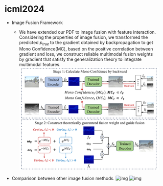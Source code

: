 # icml2024
* Image Fusion Framework
  * We have extended our PDF to image fusion with feature interaction. Considering the properties of image fusion, we transformed the predicted $p_{true}$ to the gradient obtained by backpropagation to get Mono Confidence(MC), based on the positive correlation between gradient and loss, we construct reliable multimodal fusion weights by gradient that satisfy the generalization theory to integrate multimodal features. 
  ![img](image_fusion_frame.png)

* Comparison between other image fusion methods.
  ![img](Comparison_260535.png)
  ![img](Comparison_210295.png)
